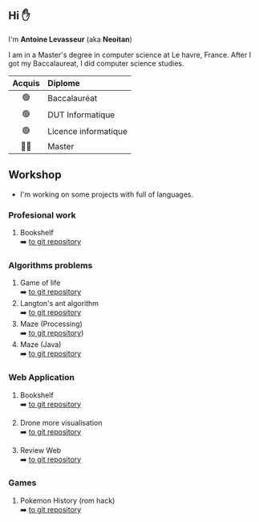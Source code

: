 <!---
https://github.com/ikatyang/emoji-cheat-sheet/blob/master/README.md
EMOTES

:man_student:
:computer:
:desktop_computer:
:floppy_disk:
:abacus:
:computer_mouse:
:books:
:label:
:pencil2:
:black_nib:
:electron::joystick:
:hourglass_flowing_sand:

--->

## Hi :hand:
I'm **Antoine Levasseur** (aka **Neoitan**)

I am in a Master's degree in computer science at Le havre, France. After I got my Baccalaureat, I did computer science studies.  

| Acquis | Diplome |  
|:---:|:---|  
| :green_circle: | Baccalauréat |  
| :green_circle: | DUT Informatique |  
| :green_circle: | Licence informatique |  
| :man_student: | Master |  


## Workshop
- I'm working on some projects with full of languages.  

### Profesional work

1. Bookshelf  
   :arrow_right: [to git repository](https://github.com/Neoitan/Bookshelf)  


### Algorithms problems

1. Game of life  
   :arrow_right: [to git repository]()  
2. Langton's ant algorithm  
   :arrow_right: [to git repository]()  
3. Maze (Processing)  
   :arrow_right: [to git repository](https://github.com/Neoitan/ProcessingMaze))  
4. Maze (Java)  
   :arrow_right: [to git repository]()  

### Web Application

1. Bookshelf  
   :arrow_right: [to git repository](https://github.com/Neoitan/Bookshelf)  

2. Drone more visualisation  
   :arrow_right: [to git repository](https://github.com/Neoitan/drone_vizu)  

3. Review Web  
   :arrow_right: [to git repository](https://github.com/Neoitan/review_web)  

### Games

1. Pokemon History (rom hack)  
   :arrow_right: [to git repository](https://github.com/Neoitan/PokemonHistory)  
